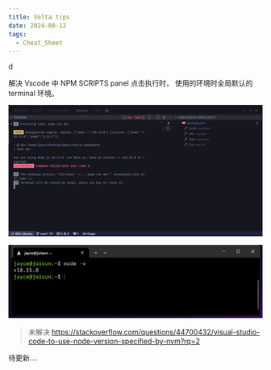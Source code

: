 ```yaml
---
title: Volta tips
date: 2024-08-12
tags:
  - Cheat_Sheet
---
```




d

解决 Vscode 中 NPM SCRIPTS panel 点击执行时， 使用的环境时全局默认的 terminal 环境。 

![image-20240812121636991](./assets/image-20240812121636991.png)

![image-20240812121822775](./assets/image-20240812121822775.png)

> 未解决 https://stackoverflow.com/questions/44700432/visual-studio-code-to-use-node-version-specified-by-nvm?rq=2

待更新....
